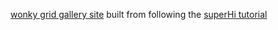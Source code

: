 [wonky grid gallery site](https://andothergames.github.io/gallery/) built from following the [superHi tutorial](https://www.superhi.com/catalog/build-a-wonky-grid-workshop)
